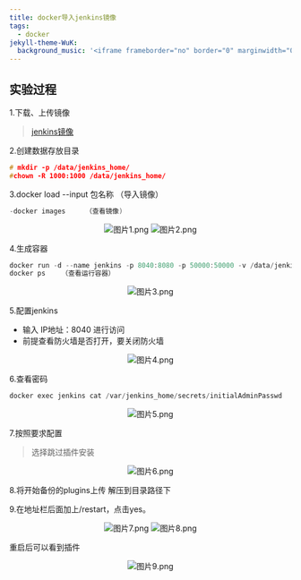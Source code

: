 ```yaml
---
title: docker导入jenkins镜像
tags:
  - docker
jekyll-theme-WuK:
  background_music: '<iframe frameborder="no" border="0" marginwidth="0" marginheight="0" width=100% height=86 src="//music.163.com/outchain/player?type=2&id=27876158&auto=0&height=66"></iframe>'
---
```


## 实验过程
1.下载、上传镜像
> [jenkins镜像](https://share.weiyun.com/v3Vb0cGD)

2.创建数据存放目录
```c
# mkdir -p /data/jenkins_home/
#chown -R 1000:1000 /data/jenkins_home/
```

3.docker load --input 包名称 （导入镜像）
```c
-docker images     （查看镜像)
```

<div align=center>
  
![图片1.png](https://i.loli.net/2021/03/30/Bq4K7AjEyQZWVXM.png)
![图片2.png](https://i.loli.net/2021/03/30/lDch5iM7U26ItFC.png)
  
</div>

4.生成容器
```c
docker run -d --name jenkins -p 8040:8080 -p 50000:50000 -v /data/jenkins_home:/var/jenkins_home jenkins/jenkins:2.222.3-centos
docker ps    （查看运行容器）
```
<div align=center>
  
![图片3.png](https://i.loli.net/2021/03/30/k3c82fniZQpSd1o.png)
  
</div>

5.配置jenkins
- 输入 IP地址：8040 进行访问
- 前提查看防火墙是否打开，要关闭防火墙
<div align=center>
  
![图片4.png](https://i.loli.net/2021/03/30/TpdR47H8PZ253cl.png)
  
</div>

6.查看密码
```c
docker exec jenkins cat /var/jenkins_home/secrets/initialAdminPasswd
```
<div align=center>
  
![图片5.png](https://i.loli.net/2021/03/30/7IvDcxzm9J3Qf2b.png)
  
</div>

7.按照要求配置
> 选择跳过插件安装
<div align=center>
  
![图片6.png](https://i.loli.net/2021/03/30/CNyX5GcZFWAYQ6s.png)
  
</div>

8.将开始备份的plugins上传 解压到目录路径下

9.在地址栏后面加上/restart，点击yes。

<div align=center>
  
![图片7.png](https://i.loli.net/2021/03/30/SygaX53pHtGzsdO.png)
![图片8.png](https://i.loli.net/2021/03/30/hRDFpMy2wdTcL1B.png)
  
</div>

重启后可以看到插件
<div align=center>
  
![图片9.png](https://i.loli.net/2021/03/30/MvWh4F9JUn3iDsY.png)
  
</div>

